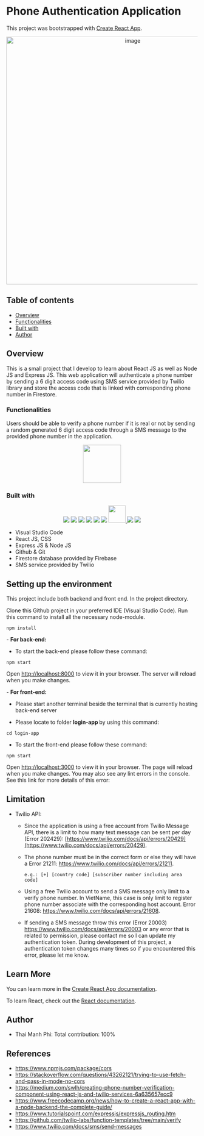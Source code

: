 # Phone Authentication Application
This project was bootstrapped with [Create React App](https://github.com/facebook/create-react-app).

<p align="center">
<img width="650" alt="image" src="https://user-images.githubusercontent.com/71892904/217709943-bb6ea448-0c8e-4257-938a-9b26644a5e26.png">
</p>

## Table of contents

- [Overview](#overview)
- [Functionalities](#Functionalities)
- [Built with](#built-with)
- [Author](#author)


## Overview

This is a small project that I develop to learn about React JS as well as Node JS and Express JS. This web application will authenticate a phone number by sending a 6 digit access code using SMS service provided by Twilio library and store the access code that is linked with corresponding phone number in Firestore.

### Functionalities

Users should be able to verify a phone number if it is real or not by sending a random generated 6 digit access code through a SMS message to the provided phone number in the application.
<p align="center">
  <img height="100" src="https://user-images.githubusercontent.com/71892904/217709120-86cc6509-4b5b-4ee6-b263-462aff5a7d8a.png" />
 </p>


### Built with

<p align="center">
  <img src="https://skillicons.dev/icons?i=js" />
  <img src="https://skillicons.dev/icons?i=css">
  <img src="https://skillicons.dev/icons?i=react">
  <img src="https://skillicons.dev/icons?i=express">
  <img src="https://skillicons.dev/icons?i=nodejs">
  <img src="https://skillicons.dev/icons?i=firebase">
  <a href="https://www.twilio.com/">
  <img height="45" src="https://user-images.githubusercontent.com/71892904/217313401-0975de41-16c9-49a6-ac4b-3eb4a9b2a855.png">
  </a>
  <img src="https://skillicons.dev/icons?i=postman">
  <img src="https://skillicons.dev/icons?i=vscode">
</p>

- Visual Studio Code
- React JS, CSS
- Express JS & Node JS
- Github & Git
- Firestore database provided by Firebase
- SMS service provided by Twilio

## Setting up the environment
This project include both backend and front end. In the project directory.

Clone this Github project in your preferred IDE (Visual Studio Code). Run this command to install all  the necessary node-module.

```
npm install
```

<p> - <b> For back-end: </b> </p>

- To start the back-end please follow these command:

```
npm start
```

Open [http://localhost:8000](http://localhost:8000) to view it in your browser. The server will reload when you make changes.

<p> - <b> For front-end: </b> </p>

- Please start another terminal beside the terminal that is currently hosting back-end server

- Please locate to folder <b> login-app </b> by using this command:

```
cd login-app
```

- To start the front-end please follow these command:

```
npm start
```
Open [http://localhost:3000](http://localhost:3000) to view it in your browser. The page will reload when you make changes. You may also see any lint errors in the console. See this link for more details of this error: 
## Limitation

- Twilio API: 
  - Since the application is using a free account from Twilio Message API, there is a limit to how many text message can be sent per day (Error 202429): [https://www.twilio.com/docs/api/errors/20429](https://www.twilio.com/docs/api/errors/20429).
  - The phone number must be in the correct form or else they will have a Error 21211: https://www.twilio.com/docs/api/errors/21211.
  
     ```e.g.: [+] [country code] [subscriber number including area code]```
  - Using a free Twilio account to send a SMS message only limit to a verify phone number. In VietName, this case is only limit to register phone number associate with the corresponding host account. Error 21608: https://www.twilio.com/docs/api/errors/21608.
  - If sending a SMS message throw this error (Error 20003) https://www.twilio.com/docs/api/errors/20003 or any error that is related to permission, please contact me so I can update my authentication token. During development of this project, a authentication token changes many times so if you encountered this error, please let me know.

## Learn More

You can learn more in the [Create React App documentation](https://facebook.github.io/create-react-app/docs/getting-started).

To learn React, check out the [React documentation](https://reactjs.org/).

## Author
- Thai Manh Phi: Total contribution: 100%

## References
- https://www.npmjs.com/package/cors
- https://stackoverflow.com/questions/43262121/trying-to-use-fetch-and-pass-in-mode-no-cors
- https://medium.com/swlh/creating-phone-number-verification-component-using-react-js-and-twilio-services-6a635657ecc9
- https://www.freecodecamp.org/news/how-to-create-a-react-app-with-a-node-backend-the-complete-guide/
- https://www.tutorialspoint.com/expressjs/expressjs_routing.htm
- https://github.com/twilio-labs/function-templates/tree/main/verify
- https://www.twilio.com/docs/sms/send-messages

